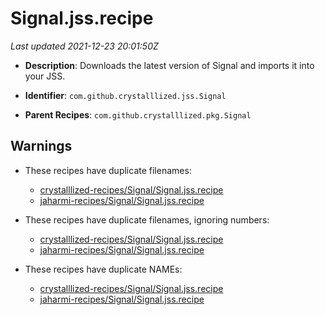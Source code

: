 # Signal.jss.recipe

_Last updated 2021-12-23 20:01:50Z_

- **Description**: Downloads the latest version of Signal and imports it into your JSS.

- **Identifier**: `com.github.crystalllized.jss.Signal`

- **Parent Recipes**: `com.github.crystalllized.pkg.Signal`


## Warnings

- These recipes have duplicate filenames:
    - [crystalllized-recipes/Signal/Signal.jss.recipe](/autopkg-dupe-tracker/crystalllized-recipes/Signal/Signal.jss.recipe)
    - [jaharmi-recipes/Signal/Signal.jss.recipe](/autopkg-dupe-tracker/jaharmi-recipes/Signal/Signal.jss.recipe)

- These recipes have duplicate filenames, ignoring numbers:
    - [crystalllized-recipes/Signal/Signal.jss.recipe](/autopkg-dupe-tracker/crystalllized-recipes/Signal/Signal.jss.recipe)
    - [jaharmi-recipes/Signal/Signal.jss.recipe](/autopkg-dupe-tracker/jaharmi-recipes/Signal/Signal.jss.recipe)

- These recipes have duplicate NAMEs:
    - [crystalllized-recipes/Signal/Signal.jss.recipe](/autopkg-dupe-tracker/crystalllized-recipes/Signal/Signal.jss.recipe)
    - [jaharmi-recipes/Signal/Signal.jss.recipe](/autopkg-dupe-tracker/jaharmi-recipes/Signal/Signal.jss.recipe)